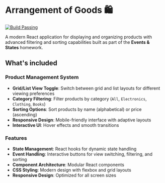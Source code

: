 # Arrangement of Goods 🛍️

[![Build Passing](https://img.shields.io/badge/build-passing-brightgreen)](https://github.com/TatiMarksman/arrangement-of-goods)

A modern React application for displaying and organizing products with advanced filtering and sorting capabilities built as part of the **Events & States** homework.

## What's included

### Product Management System

* **Grid/List View Toggle**: Switch between grid and list layouts for different viewing preferences
* **Category Filtering**: Filter products by category (`All`, `Electronics`, `Clothing`, `Books`)
* **Sorting Options**: Sort products by name (alphabetical) or price (ascending)
* **Responsive Design**: Mobile-friendly interface with adaptive layouts
* **Interactive UI**: Hover effects and smooth transitions

### Features

* **State Management**: React hooks for dynamic state handling
* **Event Handling**: Interactive buttons for view switching, filtering, and sorting
* **Component Architecture**: Modular React components
* **CSS Styling**: Modern design with flexbox and grid layouts
* **Responsive Design**: Optimized for all screen sizes
